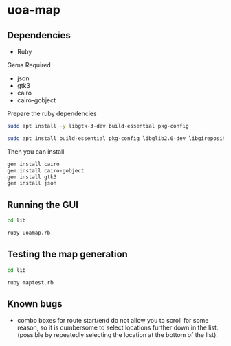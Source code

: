 # uoa-map

## Dependencies

 - Ruby

Gems Required
 - json
 - gtk3
 - cairo
 - cairo-gobject

Prepare the ruby dependencies
``` bash
sudo apt install -y libgtk-3-dev build-essential pkg-config

sudo apt install build-essential pkg-config libglib2.0-dev libgirepository1.0-dev libcairo2-dev libgtk-3-dev libgdk-pixbuf2.0-dev gir1.2-gdk-3.0 gir1.2-gdkpixbuf-2.0
```

Then you can install
```bash
gem install cairo
gem install cairo-gobject
gem install gtk3
gem install json
```

## Running the GUI
```bash
cd lib

ruby uoamap.rb
```

## Testing the map generation
```bash
cd lib

ruby maptest.rb
```

## Known bugs

- combo boxes for route start/end do not allow you to scroll for some reason, so it is cumbersome to select locations further down in the list. (possible by repeatedly selecting the location at the bottom of the list).

